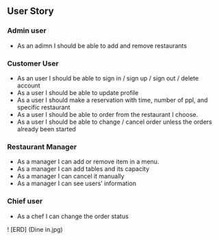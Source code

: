 ## User Story

### Admin user

- As an adimn I should be able to add and remove restaurants

### Customer User

- As an user I should be able to sign in / sign up / sign out / delete account
- As a user I should be able to update profile
- As a user I should make a reservation with time, number of ppl, and specific restaurant 
- As a user I should be able to order from the restaurant I choose.
- As a user I should be able to change / cancel order unless the orders already been started

### Restaurant Manager
- As a manager I can add or remove item in a menu.
- As a manager I can add tables and its capacity
- As a manager I can cancel it manually
- As a manager I can see users’ information

### Chief user 
- As a chef I can change the order status

! [ERD] (Dine in.jpg)
